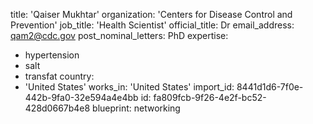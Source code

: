 title: 'Qaiser Mukhtar'
organization: 'Centers for Disease Control and Prevention'
job_title: 'Health Scientist'
official_title: Dr
email_address: qam2@cdc.gov
post_nominal_letters: PhD
expertise:
  - hypertension
  - salt
  - transfat
country:
  - 'United States'
works_in: 'United States'
import_id: 8441d1d6-7f0e-442b-9fa0-32e594a4e4bb
id: fa809fcb-9f26-4e2f-bc52-428d0667b4e8
blueprint: networking
